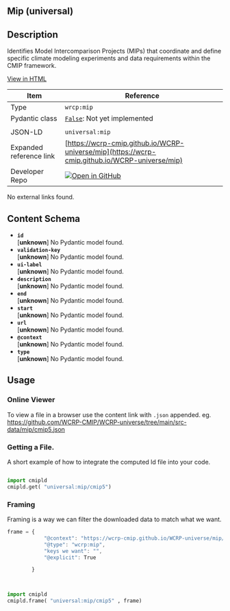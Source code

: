 

<section id="description">

# Mip  (universal)



## Description
Identifies Model Intercomparison Projects (MIPs) that coordinate and define specific climate modeling experiments and data requirements within the CMIP framework.

[View in HTML](https://wcrp-cmip.github.io/WCRP-universe/mip/mip)

</section>



<section id="info">


| Item | Reference |
| --- | --- |
| Type | `wrcp:mip` |
| Pydantic class | [`False`](https://github.com/ESGF/esgf-vocab/blob/main/src/esgvoc/api/data_descriptors/False.py):  Not yet implemented |
| | |
| JSON-LD | `universal:mip` |
| Expanded reference link | [https://wcrp-cmip.github.io/WCRP-universe/mip](https://wcrp-cmip.github.io/WCRP-universe/mip) |
| Developer Repo | [![Open in GitHub](https://img.shields.io/badge/Open-GitHub-blue?logo=github&style=flat-square)](https://github.com/WCRP-CMIP/WCRP-universe/tree/main/src-data/mip) |


</section>
    No external links found. 
<section id="schema">

## Content Schema

- **`id`**  
   [**unknown**]
  No Pydantic model found.
- **`validation-key`**  
   [**unknown**]
  No Pydantic model found.
- **`ui-label`**  
   [**unknown**]
  No Pydantic model found.
- **`description`**  
   [**unknown**]
  No Pydantic model found.
- **`end`**  
   [**unknown**]
  No Pydantic model found.
- **`start`**  
   [**unknown**]
  No Pydantic model found.
- **`url`**  
   [**unknown**]
  No Pydantic model found.
- **`@context`**  
   [**unknown**]
  No Pydantic model found.
- **`type`**  
   [**unknown**]
  No Pydantic model found.





</section>   

<section id="usage">

## Usage

### Online Viewer 
To view a file in a browser use the content link with `.json` appended. 
eg. https://github.com/WCRP-CMIP/WCRP-universe/tree/main/src-data/mip/cmip5.json

### Getting a File. 

A short example of how to integrate the computed ld file into your code. 

```python

import cmipld
cmipld.get( "universal:mip/cmip5")

```

### Framing
Framing is a way we can filter the downloaded data to match what we want. 
```js
frame = {
            "@context": "https://wcrp-cmip.github.io/WCRP-universe/mip/_context",
            "@type": "wcrp:mip",
            "keys we want": "",
            "@explicit": True

        }
        
```

```python

import cmipld
cmipld.frame( "universal:mip/cmip5" , frame)

```
</section>

    